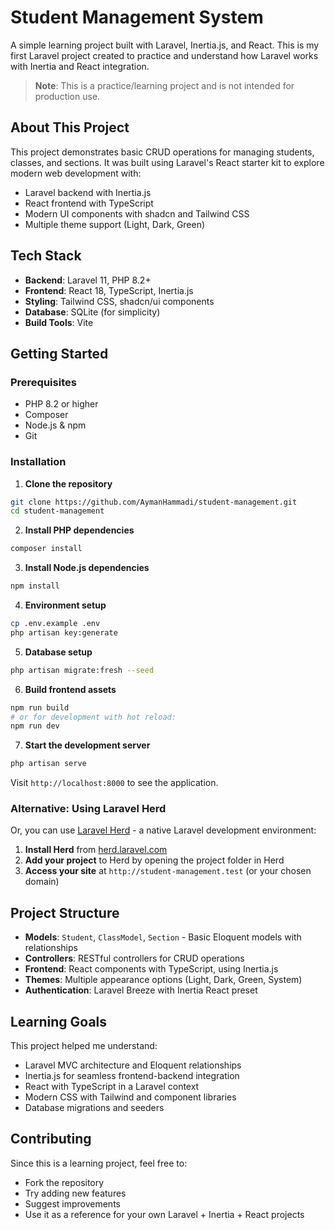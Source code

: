 # Student Management System

A simple learning project built with Laravel, Inertia.js, and React. This is my first Laravel project created to practice and understand how Laravel works with Inertia and React integration.

> **Note**: This is a practice/learning project and is not intended for production use.

## About This Project

This project demonstrates basic CRUD operations for managing students, classes, and sections. It was built using Laravel's React starter kit to explore modern web development with:

- Laravel backend with Inertia.js
- React frontend with TypeScript
- Modern UI components with shadcn and Tailwind CSS
- Multiple theme support (Light, Dark, Green)

## Tech Stack

- **Backend**: Laravel 11, PHP 8.2+
- **Frontend**: React 18, TypeScript, Inertia.js
- **Styling**: Tailwind CSS, shadcn/ui components
- **Database**: SQLite (for simplicity)
- **Build Tools**: Vite

## Getting Started

### Prerequisites
- PHP 8.2 or higher
- Composer
- Node.js & npm
- Git

### Installation

1. **Clone the repository**
```bash
git clone https://github.com/AymanHammadi/student-management.git
cd student-management
```

2. **Install PHP dependencies**
```bash
composer install
```

3. **Install Node.js dependencies**
```bash
npm install
```

4. **Environment setup**
```bash
cp .env.example .env
php artisan key:generate
```

5. **Database setup**
```bash
php artisan migrate:fresh --seed
```

6. **Build frontend assets**
```bash
npm run build
# or for development with hot reload:
npm run dev
```

7. **Start the development server**
```bash
php artisan serve
```

Visit `http://localhost:8000` to see the application.

### Alternative: Using Laravel Herd

Or, you can use [Laravel Herd](https://herd.laravel.com/) - a native Laravel development environment:

1. **Install Herd** from [herd.laravel.com](https://herd.laravel.com/)
2. **Add your project** to Herd by opening the project folder in Herd
3. **Access your site** at `http://student-management.test` (or your chosen domain)


## Project Structure

- **Models**: `Student`, `ClassModel`, `Section` - Basic Eloquent models with relationships
- **Controllers**: RESTful controllers for CRUD operations
- **Frontend**: React components with TypeScript, using Inertia.js 
- **Themes**: Multiple appearance options (Light, Dark, Green, System)
- **Authentication**: Laravel Breeze with Inertia React preset

## Learning Goals

This project helped me understand:
- Laravel MVC architecture and Eloquent relationships
- Inertia.js for seamless frontend-backend integration
- React with TypeScript in a Laravel context
- Modern CSS with Tailwind and component libraries
- Database migrations and seeders

## Contributing

Since this is a learning project, feel free to:
- Fork the repository
- Try adding new features
- Suggest improvements
- Use it as a reference for your own Laravel + Inertia + React projects
